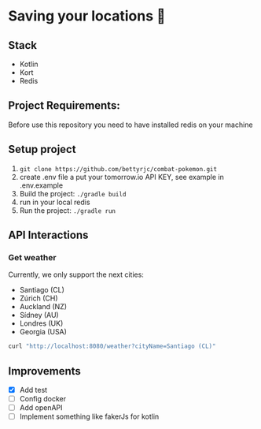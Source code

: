 # Saving your locations 🚀

## Stack
- Kotlin
- Kort
- Redis



## Project Requirements:
Before use this repository you need to have installed redis on your machine

## Setup project
1. `git clone https://github.com/bettyrjc/combat-pokemon.git`
2. create .env file a put your tomorrow.io API KEY, see example in .env.example
3. Build the project: `./gradle build`
4. run in your local redis
5. Run the project: `./gradle run`

## API Interactions

### Get weather

Currently, we only support the next cities:
- Santiago (CL)
- Zúrich (CH)
- Auckland (NZ)
- Sídney (AU)
- Londres (UK)
- Georgia (USA)

```bash
curl "http://localhost:8080/weather?cityName=Santiago (CL)"
```



## Improvements
- [x] Add test
- [ ] Config docker
- [ ] Add openAPI
- [ ] Implement something like fakerJs for kotlin
